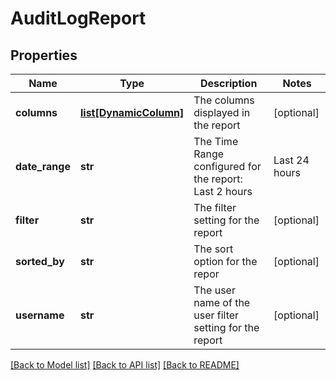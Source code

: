 # AuditLogReport

## Properties
Name | Type | Description | Notes
------------ | ------------- | ------------- | -------------
**columns** | [**list[DynamicColumn]**](DynamicColumn.md) | The columns displayed in the report | [optional] 
**date_range** | **str** | The Time Range configured for the report: Last 2 hours | Last 24 hours | Last calendar day | Last 7 days | Last 14 days | Last 30 days | Last calendar month | Last 365 days | Any custom date range in this format: YYYY-MM-dd hh:mm TO YYYY-MM-dd hh:mm | [optional] 
**filter** | **str** | The filter setting for the report | [optional] 
**sorted_by** | **str** | The sort option for the repor | [optional] 
**username** | **str** | The user name of the user filter setting for the report | [optional] 

[[Back to Model list]](../README.md#documentation-for-models) [[Back to API list]](../README.md#documentation-for-api-endpoints) [[Back to README]](../README.md)


